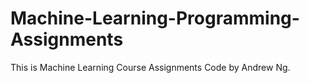 # Machine-Learning-Programming-Assignments
This is Machine Learning Course Assignments Code by Andrew Ng.
